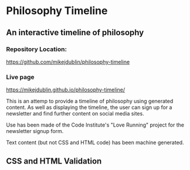 # Philosophy Timeline
## An interactive timeline of philosophy

### Repository Location:
https://github.com/mikejdublin/philosophy-timeline

### Live page
https://mikejdublin.github.io/philosophy-timeline/

This is an attemp to provide a timeline of philosophy using generated content.  As well as displaying the timeline, the user can sign up for a newsletter and find further content on social media sites.

Use has been made of the Code Institute's "Love Running" project for the newsletter signup form.

Text content (but not CSS and HTML code) has been machine generated.

## CSS and HTML Validation

